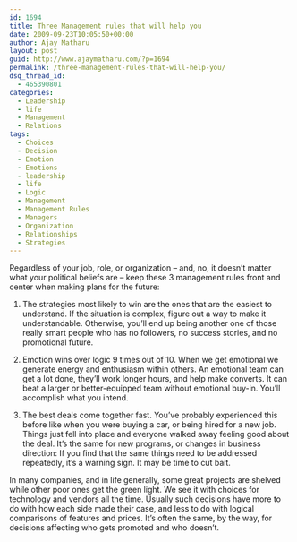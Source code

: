 ```yaml
---
id: 1694
title: Three Management rules that will help you
date: 2009-09-23T10:05:50+00:00
author: Ajay Matharu
layout: post
guid: http://www.ajaymatharu.com/?p=1694
permalink: /three-management-rules-that-will-help-you/
dsq_thread_id:
  - 465390801
categories:
  - Leadership
  - life
  - Management
  - Relations
tags:
  - Choices
  - Decision
  - Emotion
  - Emotions
  - leadership
  - life
  - Logic
  - Management
  - Management Rules
  - Managers
  - Organization
  - Relationships
  - Strategies
---
```

Regardless of your job, role, or organization &#8211; and, no, it doesn’t matter what your political beliefs are &#8211; keep these 3 management rules front and center when making plans for the future:

1. The strategies most likely to win are the ones that are the easiest to understand. If the situation is complex, figure out a way to make it understandable. Otherwise, you’ll end up being another one of those really smart people who has no followers, no success stories, and no promotional future.

2. Emotion wins over logic 9 times out of 10. When we get emotional we generate energy and enthusiasm within others. An emotional team can get a lot done, they’ll work longer hours, and help make converts. It can beat a larger or better-equipped team without emotional buy-in. You’ll accomplish what you intend.

3. The best deals come together fast. You’ve probably experienced this before like when you were buying a car, or being hired for a new job. Things just fell into place and everyone walked away feeling good about the deal. It’s the same for new programs, or changes in business direction: If you find that the same things need to be addressed repeatedly, it’s a warning sign. It may be time to cut bait.

In many companies, and in life generally, some great projects are shelved while other poor ones get the green light. We see it with choices for technology and vendors all the time. Usually such decisions have more to do with how each side made their case, and less to do with logical comparisons of features and prices. It’s often the same, by the way, for decisions affecting who gets promoted and who doesn’t.